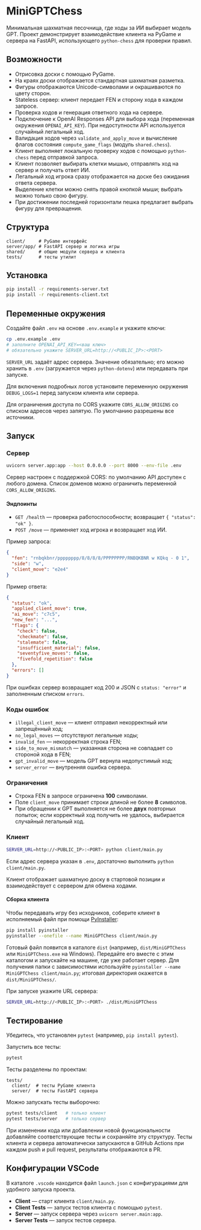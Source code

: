 # MiniGPTChess

Минимальная шахматная песочница, где ходы за ИИ выбирает модель GPT. Проект демонстрирует взаимодействие клиента на PyGame и сервера на FastAPI, использующего `python-chess` для проверки правил.

## Возможности

- Отрисовка доски с помощью PyGame.
- На краях доски отображается стандартная шахматная разметка.
- Фигуры отображаются Unicode-символами и окрашиваются по цвету сторон.
- Stateless сервер: клиент передает FEN и сторону хода в каждом запросе.
- Проверка ходов и генерация ответного хода на сервере.
- Подключение к OpenAI Responses API для выбора хода (переменная окружения `OPENAI_API_KEY`). При недоступности API используется случайный легальный ход.
- Валидация ходов через `validate_and_apply_move` и вычисление флагов состояния `compute_game_flags` (модуль `shared.chess`).
- Клиент выполняет локальную проверку ходов с помощью `python-chess` перед отправкой запроса.
- Клиент позволяет выбирать клетки мышью, отправлять ход на сервер и получать ответ ИИ.
- Легальный ход игрока сразу отображается на доске без ожидания ответа сервера.
- Выделение клетки можно снять правой кнопкой мыши; выбрать можно только свою фигуру.
- При достижении последней горизонтали пешка предлагает выбрать фигуру для превращения.

## Структура

```
client/     # PyGame интерфейс
server/app/ # FastAPI сервер и логика игры
shared/     # общие модули сервера и клиента
tests/      # тесты утилит
```

## Установка

```bash
pip install -r requirements-server.txt
pip install -r requirements-client.txt
```

## Переменные окружения

Создайте файл `.env` на основе `.env.example` и укажите ключи:

```bash
cp .env.example .env
# заполните OPENAI_API_KEY=<ваш ключ>
# обязательно укажите SERVER_URL=http://<PUBLIC_IP>:<PORT>
```

`SERVER_URL` задаёт адрес сервера. Значение обязательно; его можно хранить в `.env` (загружается через `python-dotenv`) или передавать при запуске.

Для включения подробных логов установите переменную окружения
`DEBUG_LOGS=1` перед запуском клиента или сервера.

Для ограничения доступа по CORS укажите `CORS_ALLOW_ORIGINS` со списком адресов
через запятую. По умолчанию разрешены все источники.

## Запуск

### Сервер

```bash
uvicorn server.app:app --host 0.0.0.0 --port 8000 --env-file .env
```
Сервер настроен с поддержкой CORS: по умолчанию API доступен с любого домена.
Список доменов можно ограничить переменной `CORS_ALLOW_ORIGINS`.

#### Эндпоинты

- `GET /health` — проверка работоспособности; возвращает `{ "status": "ok" }`.
- `POST /move` — применяет ход игрока и возвращает ход ИИ.

Пример запроса:

```json
{
  "fen": "rnbqkbnr/pppppppp/8/8/8/8/PPPPPPPP/RNBQKBNR w KQkq - 0 1",
  "side": "w",
  "client_move": "e2e4"
}
```

Пример ответа:

```json
{
  "status": "ok",
  "applied_client_move": true,
  "ai_move": "c7c5",
  "new_fen": "...",
  "flags": {
    "check": false,
    "checkmate": false,
    "stalemate": false,
    "insufficient_material": false,
    "seventyfive_moves": false,
    "fivefold_repetition": false
  },
  "errors": []
}
```

При ошибках сервер возвращает код 200 и JSON с `status: "error"` и
заполненным списком `errors`.

### Коды ошибок

- `illegal_client_move` — клиент отправил некорректный или запрещённый ход;
- `no_legal_moves` — отсутствуют легальные ходы;
- `invalid_fen` — некорректная строка FEN;
- `side_to_move_mismatch` — указанная сторона не совпадает со стороной хода в FEN;
- `gpt_invalid_move` — модель GPT вернула недопустимый ход;
- `server_error` — внутренняя ошибка сервера.

### Ограничения

- Строка FEN в запросе ограничена **100** символами.
- Поле `client_move` принимает строки длиной не более **8** символов.
- При обращении к GPT выполняется не более **двух** повторных попыток; если
  корректный ход получить не удалось, выбирается случайный легальный ход.

### Клиент

```bash
SERVER_URL=http://<PUBLIC_IP>:<PORT> python client/main.py
```

Если адрес сервера указан в `.env`, достаточно выполнить `python client/main.py`.

Клиент отображает шахматную доску в стартовой позиции и взаимодействует с сервером для обмена ходами.

#### Сборка клиента

Чтобы передавать игру без исходников, соберите клиент в исполняемый файл при помощи [PyInstaller](https://pyinstaller.org/):

```bash
pip install pyinstaller
pyinstaller --onefile --name MiniGPTChess client/main.py
```

Готовый файл появится в каталоге `dist` (например, `dist/MiniGPTChess` или `MiniGPTChess.exe` на Windows). Передайте его вместе с этим каталогом и запускайте на машине, где уже работает сервер. Для получения папки с зависимостями используйте `pyinstaller --name MiniGPTChess client/main.py`; итоговая директория окажется в `dist/MiniGPTChess/`.


При запуске укажите URL сервера:

```bash
SERVER_URL=http://<PUBLIC_IP>:<PORT> ./dist/MiniGPTChess
```

## Тестирование

Убедитесь, что установлен `pytest` (например, `pip install pytest`).

Запустить все тесты:

```bash
pytest
```

Тесты разделены по проектам:

```text
tests/
  client/  # тесты PyGame клиента
  server/  # тесты FastAPI сервера
```

Можно запускать тесты выборочно:

```bash
pytest tests/client   # только клиент
pytest tests/server   # только сервер
```

При изменении кода или добавлении новой функциональности добавляйте соответствующие тесты и сохраняйте эту структуру.
Тесты клиента и сервера автоматически запускаются в GitHub Actions при каждом push и pull request, результаты отображаются в PR.

## Конфигурации VSCode

В каталоге `.vscode` находится файл `launch.json` с конфигурациями для удобного запуска проекта.

- **Client** — старт клиента `client/main.py`.
- **Client Tests** — запуск тестов клиента с помощью `pytest`.
- **Server** — запуск сервера через `uvicorn server.main:app`.
- **Server Tests** — запуск тестов сервера.
